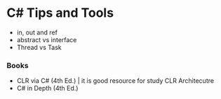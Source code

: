 # C# Tips and Tools

- in, out and ref
- abstract vs interface
- Thread vs Task

### Books 

- CLR via C# (4th Ed.)
  | it is good resource for study CLR Architecutre
- C# in Depth (4th Ed.)
